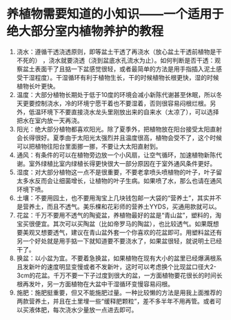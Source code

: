 # 养植物需要知道的小知识——一个适用于绝大部分室内植物养护的教程
1. 浇水：遵循干透浇透原则，即等盆土干透了再浇水（放心盆土干透前植物是干不死的） ，浇水就要浇透（浇到盆底水孔流水为止）。如何判断是否干透：观察盆土表面干了且掂一下盆感觉很轻，或者最简单的方法是用手指插入泥土感受干湿程度）。干湿循环有利于植物生长，干的时候植物长根更快，湿的时候植物长叶更快。
2. 温度：大部分植物长期处于低于10度的环境会减小新陈代谢甚至休眠，所以冬天更要控制浇水，冷的环境宁愿干着也不要湿着，否则很容易闷根烂根。另外，低温环境下不要直接浇水龙头里刚放出来的自来水（太凉了），可以选择把水在室内放一天再浇。
3. 阳光：绝大部分植物都喜欢阳光。除了夏季外，把植物放在阳台接受太阳直射会长得很好。夏季由于太阳光太强烈并且温度很高，植物会受不了，这个时候可以把植物往阳台里面挪一挪，不要让大太阳直射到。
4. 通风：有条件的可以在植物旁边放一个小风扇，让空气循环，加速植物新陈代谢。室外绿植比室内绿植长得更快很大一部分原因在于室外通风条件更好。
5. 湿度：对大部分植物这一点不是很重要，不要老拿喷头喷植物的叶子，叶子留太多水反而会让细菌增长，让植物的叶子生病。如果喷了水，那么也请在通风环境下喷。
6. 土壤：不要用园土，也不要用淘宝上几块钱包邮一大袋的“营养土”，其实并不是营养土，而且不透气。美乐棵和花彩师的营养土YYDS，买通用款就可以。
7. 花盆：千万不要用不透气的陶瓷盆，养植物最好的盆是“青山盆”，塑料的，淘宝买很便宜。其次可以买陶盆（比如帝罗马的陶盆），也比较透气。如果既想要美观又想要透气，建议在青山盆外套一个你喜欢的花盆即可。用塑料盆还有另一个好处就是用手掂一下就知道要不要浇水了，如果盆很轻，就说明土已经干了。
8. 换盆：以小盆为宜。不要着急换盆，如果植物在现有大小的盆里已经爆满根系且发新叶的速度明显变慢或者不发新叶，这时可以考虑换个比现盆口径大2-3cm的花盆。千万不要一下子过度到很大的盆，一方面植物要花很长的时间长根再发叶，另一方面植物在大盆中干湿循环变慢容易闷根。
9. 施肥：施肥挺重要，但又不能施肥过量。一种比较懒的方法是用我上面推荐的两款营养土，并且在土里埋一些“缓释肥颗粒”，差不多半年不用再管。或者可以买液体肥，每次浇水少量放一点进去即可。
